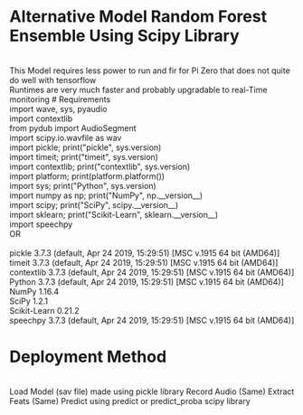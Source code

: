 # Alternative Model Random Forest Ensemble Using Scipy Library
<br>
This Model requires less power to run and fir for Pi Zero that does not quite do well with tensorflow
<br>
Runtimes are very much faster and probably upgradable to real-Time monitoring
# Requirements
<br>import wave, sys, pyaudio
<br>import contextlib
<br>from pydub import AudioSegment
<br>import scipy.io.wavfile as wav
<br>import pickle; print("pickle", sys.version)
<br>import timeit; print("timeit", sys.version)
<br>import contextlib; print("contextlib", sys.version)
<br>import platform; print(platform.platform())
<br>import sys; print("Python", sys.version)
<br>import numpy as np; print("NumPy", np.__version__)
<br>import scipy; print("SciPy", scipy.__version__)
<br>import sklearn; print("Scikit-Learn", sklearn.__version__)
<br>import speechpy
<br>
OR
<br>
<br>pickle 3.7.3 (default, Apr 24 2019, 15:29:51) [MSC v.1915 64 bit (AMD64)]
<br>timeit 3.7.3 (default, Apr 24 2019, 15:29:51) [MSC v.1915 64 bit (AMD64)]
<br>contextlib 3.7.3 (default, Apr 24 2019, 15:29:51) [MSC v.1915 64 bit (AMD64)]
<br>Python 3.7.3 (default, Apr 24 2019, 15:29:51) [MSC v.1915 64 bit (AMD64)]
<br>NumPy 1.16.4
<br>SciPy 1.2.1
<br>Scikit-Learn 0.21.2
<br>speechpy 3.7.3 (default, Apr 24 2019, 15:29:51) [MSC v.1915 64 bit (AMD64)]

# Deployment Method
<br>
Load Model (sav file) made using pickle library
Record Audio (Same)
Extract Feats (Same)
Predict using predict or predict_proba scipy library


